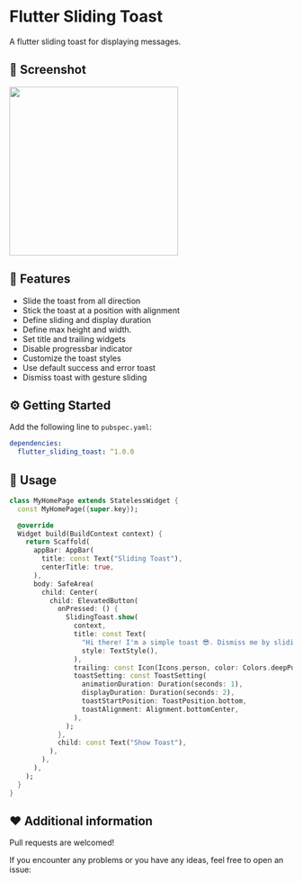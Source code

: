 # Flutter Sliding Toast

<!-- <p align="center">
    <a href="https://pub.dev/packages/flutter_sliding_toast"><img src="https://img.shields.io/pub/v/flutter_sliding_toast.svg" alt="pub"></a>
    <a href="https://opensource.org/licenses/MIT"><img src="https://img.shields.io/badge/license-MIT-blue.svg" alt="license: MIT"></a>
</p>

--- -->

A flutter sliding toast for displaying messages.

## 🎨 Screenshot

<img src="https://github.com/gaurishankar007/flutter_sliding_toast/tree/master/example/assets/sliding_toast_from_bottom_center.gif" width="300">
<!-- <img src="https://github.com/gaurishankar007/flutter_sliding_toast/tree/master/example/assets/sliding_toast_from_bottom_Left.gif" width="300">
<img src="https://github.com/gaurishankar007/flutter_sliding_toast/tree/master/example/assets/sliding_toast_from_top_center.gif" width="300">
<img src="https://github.com/gaurishankar007/flutter_sliding_toast/tree/master/example/assets/sliding_toast_from_top_right.gif" width="300">
<img src="https://github.com/gaurishankar007/flutter_sliding_toast/tree/master/example/assets/sliding_toast_from_center_left.gif" width="300"> -->

## 🎯 Features

- Slide the toast from all direction
- Stick the toast at a position with alignment
- Define sliding and display duration
- Define max height and width.
- Set title and trailing widgets
- Disable progressbar indicator
- Customize the toast styles
- Use default success and error toast
- Dismiss toast with gesture sliding

## ⚙️ Getting Started

Add the following line to `pubspec.yaml`:

```yaml
dependencies:
  flutter_sliding_toast: ^1.0.0
```

## 🚀 Usage

```dart
class MyHomePage extends StatelessWidget {
  const MyHomePage({super.key});

  @override
  Widget build(BuildContext context) {
    return Scaffold(
      appBar: AppBar(
        title: const Text("Sliding Toast"),
        centerTitle: true,
      ),
      body: SafeArea(
        child: Center(
          child: ElevatedButton(
            onPressed: () {
              SlidingToast.show(
                context,
                title: const Text(
                  "Hi there! I'm a simple toast 😎. Dismiss me by sliding downward.",
                  style: TextStyle(),
                ),
                trailing: const Icon(Icons.person, color: Colors.deepPurple),
                toastSetting: const ToastSetting(
                  animationDuration: Duration(seconds: 1),
                  displayDuration: Duration(seconds: 2),
                  toastStartPosition: ToastPosition.bottom,
                  toastAlignment: Alignment.bottomCenter,
                ),
              );
            },
            child: const Text("Show Toast"),
          ),
        ),
      ),
    );
  }
}
```

## ❤️ Additional information

Pull requests are welcomed!

If you encounter any problems or you have any ideas, feel free to open an issue:
